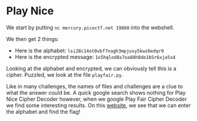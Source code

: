 # Play Nice 

We start by putting `nc mercury.picoctf.net 19860` into the webshell.

We then get 2 things:
- Here is the alphabet: `lsi28c14ot0vbf7nagh3mpjuxy5kwz6edqr9`
- Here is the encrypted message: `1x5hqlod8x7oa88h0de1b5r6xja5sd`

Looking at the alphabet and encrypted, we can obviously tell this is a cipher. Puzzled, we look at the file `playfair.py`.

Like in many challenges, the names of files and challenges are a clue to what the answer could be. A quick google search shows nothing for Play Nice Cipher Decoder however, when we google Play Fair Cipher Decoder we find some interesting results. On this [website](https://www.dcode.fr/playfair-cipher), we see that we can enter the alphabet and find the flag! 


